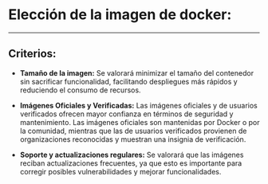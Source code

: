 # Elección de la imagen de docker:

---

## Criterios:

- **Tamaño de la imagen:** Se valorará minimizar el tamaño del contenedor sin sacrificar funcionalidad, facilitando despliegues más rápidos y reduciendo el consumo de recursos.

- **Imágenes Oficiales y Verificadas:**  Las imágenes oficiales y de usuarios verificados ofrecen mayor confianza en términos de seguridad y mantenimiento. Las imágenes oficiales son mantenidas por Docker o por la comunidad, mientras que las de usuarios verificados provienen de organizaciones reconocidas y muestran una insignia de verificación.

- **Soporte y actualizaciones regulares:**  Se valorará que las imágenes reciban actualizaciones frecuentes, ya que esto es importante para corregir posibles vulnerabilidades y mejorar funcionalidades.
